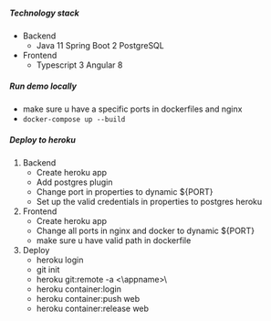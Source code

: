 ##### Technology stack
- Backend
  - Java 11 Spring Boot 2 PostgreSQL
- Frontend
  - Typescript 3 Angular 8

##### Run demo locally
- make sure u have a specific ports in dockerfiles and nginx
- `docker-compose up --build`

##### Deploy to heroku
1. Backend
    - Create heroku app
    - Add postgres plugin
    - Change port in properties to dynamic ${PORT}
    - Set up the valid credentials in properties to postgres heroku
2. Frontend
    - Create heroku app
    - Change all ports in nginx and docker to dynamic ${PORT}
    - make sure u have valid path in dockerfile
3. Deploy
    - heroku login
    - git init
    - heroku git:remote -a <\appname>\
    - heroku container:login
    - heroku container:push web
    - heroku container:release web
